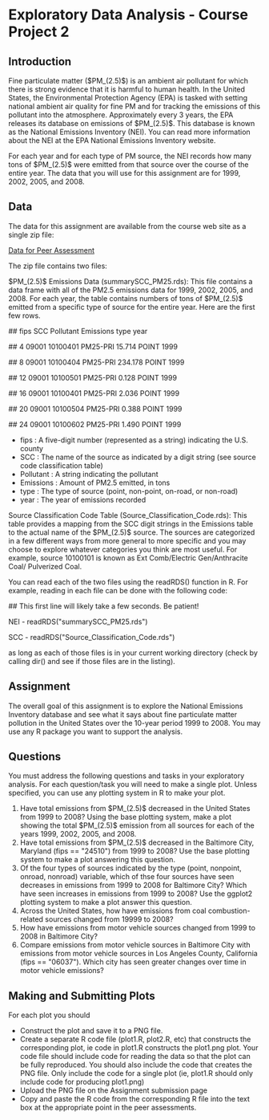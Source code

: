 <h1>Exploratory Data Analysis - Course Project 2</h1>

<h2>Introduction</h2>

<p>Fine particulate matter ($PM_(2.5)$) is an ambient air pollutant for which there is strong evidence that it is harmful to human health.  In the United States, the Environmental Protection Agency (EPA) is tasked with setting national ambient air quality for fine PM and for tracking the emissions of this pollutant into the atmosphere.  Approximately every 3 years, the EPA releases its database on emissions of $PM_(2.5)$. This database is known as the National Emissions Inventory (NEI).  You can read more information about the NEI at the EPA National Emissions Inventory website.</p>

<p>For each year and for each type of PM source, the NEI records how many tons of $PM_(2.5)$ were emitted from that source over the course of the entire year.  The data that you will use for this assignment are for 1999, 2002, 2005, and 2008.</p>

<h2>Data</h2>

<p>The data for this assignment are available from the course web site as a single zip file:</p>

<p><a href="https://d396qusza40orc.cloudfront.net/exdata%2Fdata%2FNEI_data.zip"> Data for Peer Assessment</a></p>

<p>The zip file contains two files:</p>

<p>$PM_(2.5)$ Emissions Data (summarySCC_PM25.rds): This file contains a data frame with all of the PM2.5 emissions data for 1999, 2002, 2005, and 2008.  For each year, the table contains numbers of tons of $PM_(2.5)$ emitted from a specific type of source for the entire year.  Here are the first few rows.</p>

<p>##     fips      SCC  Pollutant Emissions   type  year</p>
<p>## 4  09001 10100401   PM25-PRI    15.714  POINT  1999</p>
<p>## 8  09001 10100404   PM25-PRI   234.178  POINT  1999</p>
<p>## 12 09001 10100501   PM25-PRI     0.128  POINT  1999</p>
<p>## 16 09001 10100401   PM25-PRI     2.036  POINT  1999</p>
<p>## 20 09001 10100504   PM25-PRI     0.388  POINT  1999</p>
<p>## 24 09001 10100602   PM25-PRI     1.490  POINT  1999</p>

<ul>
<li>fips : A five-digit number (represented as a string) indicating the U.S. county</li>
<li>SCC : The name of the source as indicated by a digit string (see source code classification table)</li>
<li>Pollutant : A string indicating the pollutant</li>
<li>Emissions : Amount of PM2.5 emitted, in tons</li>
<li>type : The type of source (point, non-point, on-road, or non-road)</li>
<li>year : The year of emissions recorded</li>
</ul>

<p>Source Classification Code Table (Source_Classification_Code.rds): This table provides a mapping from the SCC digit strings in the Emissions table to the actual name of the $PM_(2.5)$ source.  The sources are categorized in a few different ways from more general to more specific and you may choose to explore whatever categories you think are most useful.  For example, source 10100101 is known as Ext Comb/Electric Gen/Anthracite Coal/ Pulverized Coal.</p>

<p>You can read each of the two files using the readRDS() function in R.  For example, reading in each file can be done with the following code:</p>

<p>## This first line will likely take a few seconds. Be patient!</p>
<p>NEI - readRDS("summarySCC_PM25.rds")</p>
<p>SCC - readRDS("Source_Classification_Code.rds")</p>

<p>as long as each of those files is in your current working directory (check by calling dir() and see if those files are in the listing).</p>

<h2>Assignment</h2>

<p>The overall goal of this assignment is to explore the National Emissions Inventory database and see what it says about fine particulate matter pollution in the United States over the 10-year period 1999 to 2008.  You may use any R package you want to support the analysis.</p>

<h2>Questions</h2>

<p>You must address the following questions and tasks in your exploratory analysis.  For each question/task you will need to make a single plot.  Unless specified, you can use any plotting system in R to make your plot.</p>

<ol>
<li>Have total emissions from $PM_(2.5)$ decreased in the United States from 1999 to 2008? Using the base plotting system, make a plot showing the total $PM_(2.5)$ emission from all sources for each of the years 1999, 2002, 2005, and 2008.</li>
<li>Have total emissions from $PM_(2.5)$ decreased in the Baltimore City, Maryland (fips == "24510") from 1999 to 2008?  Use the base plotting system to make a plot answering this question.</li>
<li>Of the four types of sources indicated by the type (point, nonpoint, onroad, nonroad) variable, which of thse four sources have seen decreases in emissions from 1999 to 2008 for Baltimore City?  Which have seen increases in emissions from 1999 to 2008? Use the ggplot2 plotting system to make a plot answer this question.</li>
<li>Across the United States, how have emissions from coal combustion-related sources changed from 19999 to 2008?</li>
<li>How have emissions from motor vehicle sources changed from 1999 to 2008 in Baltimore City?</li>
<li>Compare emissions from motor vehicle sources in Baltimore City with emissions from motor vehicle sources in Los Angeles County, California (fips == "06037"). Which city has seen greater changes over time in motor vehicle emissions?</li>
</ol>

<h2>Making and Submitting Plots</h2>

<p>For each plot you should</p>

<ul>
<li>Construct the plot and save it to a PNG file.</li>
<li>Create a separate R code file (plot1.R, plot2.R, etc) that constructs the corresponding plot, ie code in plot1.R constructs the plot1.png plot.  Your code file should include code for reading the data so that the plot can be fully reproduced.  You should also include the code that creates the PNG file.  Only include the code for a single plot (ie, plot1.R should only include code for producing plot1.png)</li>
<li>Upload the PNG file on the Assignment submission page</li>
<li>Copy and paste the R code from the corresponding R file into the text box at the appropriate point in the peer assessments.</li>
</ul>